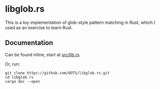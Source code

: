 # libglob.rs

This is a toy implementation of glob-style pattern matching in Rust, which I used as an exercise to learn Rust.

## Documentation

Can be found inline, start at [src/lib.rs](https://github.com/OOTS/libglob.rs/blob/master/src/lib.rs).

Or, run:
```commandline
git clone https://github.com/OOTS/libglob.rs.git
cd libglob.rs
cargo doc --open
```

